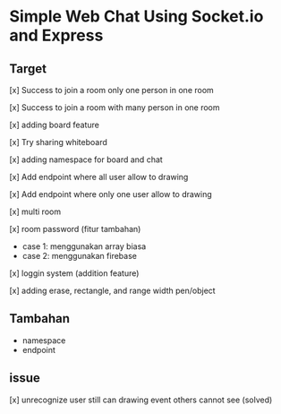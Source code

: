 # Simple Web Chat Using Socket.io and Express

## Target

[x] Success to join a room only one person in one room

[x] Success to join a room with many person in one room

[x] adding board feature

[x] Try sharing whiteboard

[x] adding namespace for board and chat

[x] Add endpoint where all user allow to drawing

[x] Add endpoint where only one user allow to drawing

[x] multi room

[x] room password (fitur tambahan)

- case 1: menggunakan array biasa
- case 2: menggunakan firebase

[x] loggin system (addition feature)

[x] adding erase, rectangle, and range width pen/object

## Tambahan

- namespace
- endpoint

## issue

[x] unrecognize user still can drawing event others cannot see (solved)
